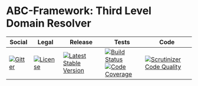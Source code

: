 # ABC-Framework: Third Level Domain Resolver

<table>
<thead>
<tr>
<th>Social</th>
<th>Legal</th>
<th>Release</th>
<th>Tests</th>
<th>Code</th>
</tr>
</thead>
<tbody>
<tr>
<td>
<a href="https://gitter.im/SetBased/php-abc?utm_source=badge&utm_medium=badge&utm_campaign=pr-badge"><img src="https://badges.gitter.im/SetBased/php-abc.svg" alt="Gitter"/></a>
</td>
<td>
<a href="https://packagist.org/packages/setbased/abc-domain-resolver-third-level"><img src="https://poser.pugx.org/setbased/abc-domain-resolver-third-level/license" alt="License"/></a>
</td>
<td>
<a href="https://packagist.org/packages/setbased/abc-domain-resolver-third-level"><img src="https://poser.pugx.org/setbased/abc-domain-resolver-third-level/v/stable" alt="Latest Stable Version"/></a>
</td>
<td>
<a href="https://travis-ci.org/SetBased/php-abc-domain-resolver-third-level"><img src="https://travis-ci.org/SetBased/php-abc-domain-resolver-third-level.svg?branch=master" alt="Build Status"/></a><br/>
<a href="https://scrutinizer-ci.com/g/SetBased/php-abc-domain-resolver-third-level/?branch=master"><img src="https://scrutinizer-ci.com/g/SetBased/php-abc-domain-resolver-third-level/badges/coverage.png?b=master" alt="Code Coverage"/></a>
</td>
<td>
<a href="https://scrutinizer-ci.com/g/SetBased/php-abc-domain-resolver-third-level/?branch=master"><img src="https://scrutinizer-ci.com/g/SetBased/php-abc-domain-resolver-third-level/badges/quality-score.png?b=master" alt="Scrutinizer Code Quality"/></a>
</td>
</tr>
</tbody>
</table>

